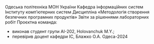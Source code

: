Одеська політехніка МОН України
Кафедра інформаційних систем Інституту комп’ютерних систем
Дисципліна «Методологія створення безпечних програмних продуктів»
Звіти за рішеннями лабораторних робіт
Проєктна команда:
- виконав студент групи AI-202, Holovanchuk M.Y.;
- перевірив доцент кафедри ІС, Блажко О.А.
Одеса-2024
